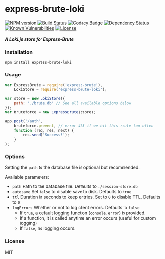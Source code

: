 # express-brute-loki

[![NPM version](http://img.shields.io/npm/v/express-brute-loki.svg)](https://www.npmjs.com/package/express-brute-loki)
[![Build Status](https://travis-ci.org/Requarks/connect-loki.svg?branch=master)](https://travis-ci.org/Requarks/express-brute-loki)
[![Codacy Badge](https://api.codacy.com/project/badge/Grade/0dfbd8126e5a4db6ab044df67957e4c5)](https://www.codacy.com/app/Requarks/express-brute-loki)
[![Dependency Status](https://gemnasium.com/badges/github.com/Requarks/express-brute-loki.svg)](https://gemnasium.com/github.com/Requarks/express-brute-loki)
[![Known Vulnerabilities](https://snyk.io/test/github/requarks/express-brute-loki/badge.svg)](https://snyk.io/test/github/requarks/express-brute-loki)
[![License](https://img.shields.io/badge/license-MIT-blue.svg)](https://github.com/requarks/express-brute-loki/blob/master/LICENSE)

##### A Loki.js store for Express-Brute

### Installation

```shell
npm install express-brute-loki
```

### Usage

```js
var ExpressBrute = require('express-brute'),
    LokiStore = require('express-brute-loki');

var store = new LokiStore({
    path: './brute.db' // See all available options below
});
var bruteforce = new ExpressBrute(store);

app.post('/auth',
    bruteforce.prevent, // error 403 if we hit this route too often
    function (req, res, next) {
        res.send('Success!');
    }
);
```

### Options

Setting the `path` to the database file is optional but recommended.

Available parameters:

-	`path` Path to the database file. Defaults to `./session-store.db`
-	`autosave` Set `false` to disable save to disk. Defaults to `true`
- `ttl` Duration in seconds to keep entries. Set to `0` to disable TTL. Defaults to `0`
-	`logErrors` Whether or not to log client errors. Defaults to `false`
	-	If `true`, a default logging function (`console.error`) is provided.
	-	If a function, it is called anytime an error occurs (useful for custom logging)
	-	If `false`, no logging occurs.

### License

MIT